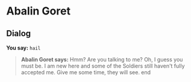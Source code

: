 # Abalin Goret


## Dialog

**You say:** `hail`



>**Abalin Goret says:** Hmm? Are you talking to me? Oh, I guess you must be. I am new here and some of the Soldiers still haven't fully accepted me. Give me some time, they will see.
end
